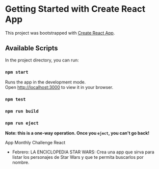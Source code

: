 # Getting Started with Create React App

This project was bootstrapped with [Create React App](https://github.com/facebook/create-react-app).

## Available Scripts

In the project directory, you can run:

### `npm start`

Runs the app in the development mode.\
Open [http://localhost:3000](http://localhost:3000) to view it in your browser.


### `npm test`


### `npm run build`


### `npm run eject`

**Note: this is a one-way operation. Once you `eject`, you can't go back!**

App Monthly Challenge React


- Febrero: LA ENCICLOPEDIA STAR WARS: Crea una app que sirva para listar los personajes de Star Wars y que te permita buscarlos por nombre.
